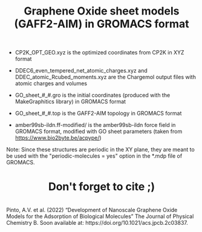 <h1 align="center">
Graphene Oxide sheet models (GAFF2-AIM) in GROMACS format
</h1><br>



- CP2K_OPT_GEO.xyz is the optimized coordinates from CP2K in XYZ format

- DDEC6_even_tempered_net_atomic_charges.xyz and DDEC_atomic_Rcubed_moments.xyz are the Chargemol output files with atomic charges and volumes

- GO_sheet_#_#.gro is the initial coordinates (produced with the MakeGraphitics library) in GROMACS format

- GO_sheet_#_#.top is the GAFF2-AIM topology in GROMACS format

- amber99sb-ildn.ff-modified/ is the amber99sb-ildn force field in GROMACS format, modified with GO sheet parameters (taken from https://www.bio2byte.be/acpype/)<br>

Note: Since these structures are periodic in the XY plane, they are meant to be used with the "periodic-molecules = yes" option in the *.mdp file of GROMACS.

<h1 align="center">
Don't forget to cite ;)
</h1><br>
Pinto, A.V. et al. (2022) “Development of Nanoscale Graphene Oxide Models for the Adsorption of Biological Molecules” The Journal of Physical Chemistry B. Soon available at: https://doi.org/10.1021/acs.jpcb.2c03837. 
